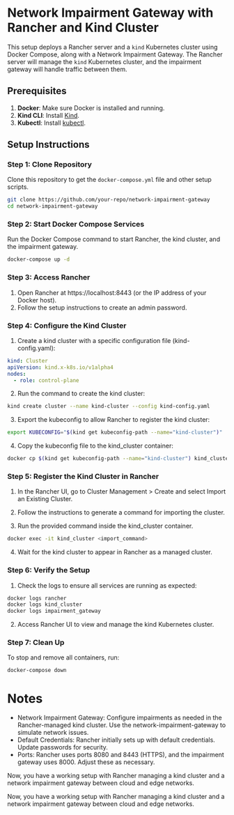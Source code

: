 # Network Impairment Gateway with Rancher and Kind Cluster

This setup deploys a Rancher server and a `kind` Kubernetes cluster using Docker Compose, along with a Network Impairment Gateway. The Rancher server will manage the `kind` Kubernetes cluster, and the impairment gateway will handle traffic between them.

## Prerequisites

1. **Docker**: Make sure Docker is installed and running.
2. **Kind CLI**: Install [Kind](https://kind.sigs.k8s.io/).
3. **Kubectl**: Install [kubectl](https://kubernetes.io/docs/tasks/tools/install-kubectl/).

## Setup Instructions

### Step 1: Clone Repository

Clone this repository to get the `docker-compose.yml` file and other setup scripts.

```bash
git clone https://github.com/your-repo/network-impairment-gateway
cd network-impairment-gateway
```

### Step 2: Start Docker Compose Services

Run the Docker Compose command to start Rancher, the kind cluster, and the impairment gateway.

```sh
docker-compose up -d
```

### Step 3: Access Rancher

1. Open Rancher at https://localhost:8443 (or the IP address of your Docker host).
2. Follow the setup instructions to create an admin password.

### Step 4: Configure the Kind Cluster

1. Create a kind cluster with a specific configuration file (kind-config.yaml):

```yaml
kind: Cluster
apiVersion: kind.x-k8s.io/v1alpha4
nodes:
  - role: control-plane
```

2. Run the command to create the kind cluster:

```sh
kind create cluster --name kind-cluster --config kind-config.yaml
```

3. Export the kubeconfig to allow Rancher to register the kind cluster:

```sh
export KUBECONFIG="$(kind get kubeconfig-path --name="kind-cluster")"
```

4. Copy the kubeconfig file to the kind_cluster container:

```sh
docker cp $(kind get kubeconfig-path --name="kind-cluster") kind_cluster:/root/.kube/config
```

### Step 5: Register the Kind Cluster in Rancher

1. In the Rancher UI, go to Cluster Management > Create and select Import an Existing Cluster.

2. Follow the instructions to generate a command for importing the cluster.

3. Run the provided command inside the kind_cluster container.

```sh
docker exec -it kind_cluster <import_command>
```
4. Wait for the kind cluster to appear in Rancher as a managed cluster.

### Step 6: Verify the Setup

1. Check the logs to ensure all services are running as expected:

```sh
docker logs rancher
docker logs kind_cluster
docker logs impairment_gateway
```

2. Access Rancher UI to view and manage the kind Kubernetes cluster.

### Step 7: Clean Up

To stop and remove all containers, run:

```sh
docker-compose down
```

# Notes

- Network Impairment Gateway: Configure impairments as needed in the Rancher-managed kind cluster. Use the network-impairment-gateway to simulate network issues.
- Default Credentials: Rancher initially sets up with default credentials. Update passwords for security.
- Ports: Rancher uses ports 8080 and 8443 (HTTPS), and the impairment gateway uses 8000. Adjust these as necessary.

Now, you have a working setup with Rancher managing a kind cluster and a network impairment gateway between cloud and edge networks.

Now, you have a working setup with Rancher managing a kind cluster and a network impairment gateway between cloud and edge networks.